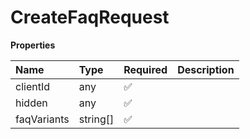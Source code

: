 # CreateFaqRequest

**Properties**

| Name        | Type     | Required | Description |
| :---------- | :------- | :------- | :---------- |
| clientId    | any      | ✅       |             |
| hidden      | any      | ✅       |             |
| faqVariants | string[] | ✅       |             |

<!-- This file was generated by liblab | https://liblab.com/ -->
